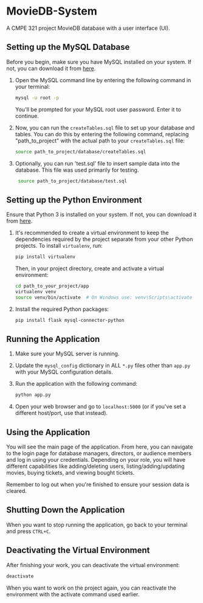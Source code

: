 # MovieDB-System

A CMPE 321 project MovieDB database with a user interface (UI).



## Setting up the MySQL Database

Before you begin, make sure you have MySQL installed on your system. If not, you can download it from [here](https://dev.mysql.com/downloads/mysql/).

1. Open the MySQL command line by entering the following command in your terminal:

    ```bash
    mysql -u root -p
    ```

   You'll be prompted for your MySQL root user password. Enter it to continue.

2. Now, you can run the `createTables.sql` file to set up your database and tables. You can do this by entering the following command, replacing "path_to_project" with the actual path to your `createTables.sql` file:

    ```bash
    source path_to_project/database/createTables.sql
    ```

3. Optionally, you can run 'test.sql' file to insert sample data into the database. This file was used primarily for testing.

   ```bash
    source path_to_project/database/test.sql
    ```



## Setting up the Python Environment

Ensure that Python 3 is installed on your system. If not, you can download it from [here](https://www.python.org/downloads/).

1. It's recommended to create a virtual environment to keep the dependencies required by the project separate from your other Python projects. To install `virtualenv`, run:

   ```bash
   pip install virtualenv
   ```

   Then, in your project directory, create and activate a virtual environment:

   ```bash
   cd path_to_your_project/app
   virtualenv venv
   source venv/bin/activate  # On Windows use: venv\Scripts\activate
   ```

2. Install the required Python packages:

   ```bash
   pip install flask mysql-connector-python
   ```



## Running the Application

1. Make sure your MySQL server is running.
2. Update the `mysql_config` dictionary in ALL `*.py` files other than `app.py` with your MySQL configuration details.
3. Run the application with the following command:

   ```bash
   python app.py
   ```

4. Open your web browser and go to `localhost:5000` (or if you've set a different host/port, use that instead).



## Using the Application

You will see the main page of the application. From here, you can navigate to the login page for database managers, directors, or audience members and log in using your credentials. Depending on your role, you will have different capabilities like adding/deleting users, listing/adding/updating movies, buying tickets, and viewing bought tickets.

Remember to log out when you're finished to ensure your session data is cleared.



## Shutting Down the Application

When you want to stop running the application, go back to your terminal and press `CTRL+C`.



## Deactivating the Virtual Environment

After finishing your work, you can deactivate the virtual environment:

```bash
deactivate
```

When you want to work on the project again, you can reactivate the environment with the activate command used earlier.
